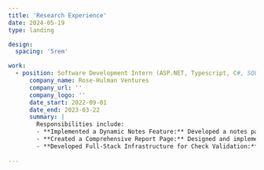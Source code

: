 ```yaml
---
title: 'Research Experience'
date: 2024-05-19
type: landing

design:
  spacing: '5rem'

work:
  - position: Software Development Intern (ASP.NET, Typescript, C#, SQL, Micro-service API)
      company_name: Rose-Hulman Ventures
      company_url: ''
      company_logo: ''
      date_start: 2022-09-01
      date_end: 2023-03-22
      summary: |
        Responsibilities include:
        - **Implemented a Dynamic Notes Feature:** Developed a notes page feature for each individual webpage, allowing users to take and save notes directly on the page they are viewing, increasing user engagement by 18\%
        - **Created a Comprehensive Report Page:** Designed and implemented a new web page enabling multiple account creations within the database, which improved the account setup process efficiency
        - **Developed Full-Stack Infrastructure for Check Validation:** Built a full-stack infrastructure, including front-end and back-end components, to allow customers to file and manage invalid check entries against existing checks in the system. This solution improved the overall check validation workflow efficiency by 21\%
       
---
```


